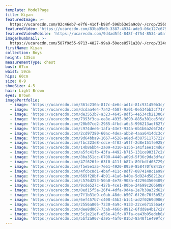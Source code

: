 ```yaml
---
template: ModelPage
title: Kiyan
featuredImage: >-
  https://ucarecdn.com/02c46eb7-e7f6-41df-b98f-596b53e5a9c0/-/crop/2560x1297/0,239/-/preview/
featuredVideo: 'https://ucarecdn.com/83ba95d9-3387-4934-ade3-06c127c6790d/'
featuredVideoMobile: 'https://ucarecdn.com/9d4ad5f4-848f-4754-8534-a0aff3276759/'
imageThumbnail: >-
  https://ucarecdn.com/587f9d55-9713-4827-99a9-50ece8571a20/-/crop/324x334/96,5/-/preview/
firstName: Kiyan
collection: Boys
height: 135cm
measurementType: chest
bust: 67cm
waist: 59cm
hips: 60cm
size: 8-9
shoeSize: 4-5
hair: Light Brown
eyes: Brown
imagePortfolio:
  - image: 'https://ucarecdn.com/361c230a-817c-4e6c-ad1c-81c931450b3c/'
  - image: 'https://ucarecdn.com/dcdaa4e4-7a42-4587-9a01-0e534bb3cf71/'
  - image: 'https://ucarecdn.com/de3553b7-a323-4645-8df5-4e534cb21306/'
  - image: 'https://ucarecdn.com/7993f3ca-ee8e-4935-9690-885a301ce5fd/'
  - image: 'https://ucarecdn.com/20b07ce2-2985-4fbd-a6c5-996213aef827/'
  - image: 'https://ucarecdn.com/c974dee6-1afa-43e7-934a-6b1b6a2d6f24/'
  - image: 'https://ucarecdn.com/2cd97380-60ac-4dea-abb8-4aaa6414dc3c/'
  - image: 'https://ucarecdn.com/9d64bba9-1667-4528-a8ed-d38751175722/'
  - image: 'https://ucarecdn.com/fbc323e8-cdce-4f02-a9ff-2d8e151fe925/'
  - image: 'https://ucarecdn.com/14b86bb4-2a09-4310-a15b-141f1ee1c4d6/'
  - image: 'https://ucarecdn.com/a5fc41fb-43fa-4492-b715-131ce90317c2/'
  - image: 'https://ucarecdn.com/8ba351cc-6700-4440-a09d-5f36c9da3dfa/'
  - image: 'https://ucarecdn.com/47f626fe-63f0-411f-b87a-89fbdfd03729/'
  - image: 'https://ucarecdn.com/f5e5e1a5-7e61-4920-8959-858470f68415/'
  - image: 'https://ucarecdn.com/4fcbc8d1-4baf-411c-8df7-0874148c1e99/'
  - image: 'https://ucarecdn.com/669f28bf-4b91-41a6-b40e-5d924d58212e/'
  - image: 'https://ucarecdn.com/c576d253-50a0-4e78-908a-422963560409/'
  - image: 'https://ucarecdn.com/9cde527c-427b-4ce1-80be-24699c266608/'
  - image: 'https://ucarecdn.com/0ed15f5a-26f4-4dfa-9d4a-2e7b38a32d62/'
  - image: 'https://ucarecdn.com/7f1b31d9-c0ab-48de-b507-6f26c76f5b52/'
  - image: 'https://ucarecdn.com/6ef457b7-c408-45b2-b1c1-ad2f0269d906/'
  - image: 'https://ucarecdn.com/2556a805-7230-4a9c-9133-22ce671556a4/'
  - image: 'https://ucarecdn.com/dee8d067-73ab-466d-8912-6fdd8e4b17c2/'
  - image: 'https://ucarecdn.com/5c1e21ef-e56e-41fc-87fa-ca43b05edeb8/'
  - image: 'https://ucarecdn.com/5bf2a907-da95-4af0-81b3-8a40f1e499fc/'
---
```


